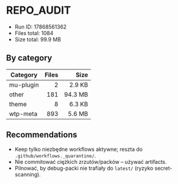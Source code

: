 # REPO_AUDIT
- Run ID: 17868561362
- Files total: 1084
- Size total: 99.9 MB

## By category
| Category | Files | Size |
|---|---:|---:|
| mu-plugin | 2 | 2.9 KB |
| other | 181 | 94.3 MB |
| theme | 8 | 6.3 KB |
| wtp-meta | 893 | 5.6 MB |

## Recommendations
- Keep tylko niezbędne workflows aktywne; reszta do `.github/workflows._quarantine/`.
- Nie commitować ciężkich zrzutów/packów – używać artifacts.
- Pilnować, by debug-packi nie trafiały do `latest/` (ryzyko secret-scanning).


